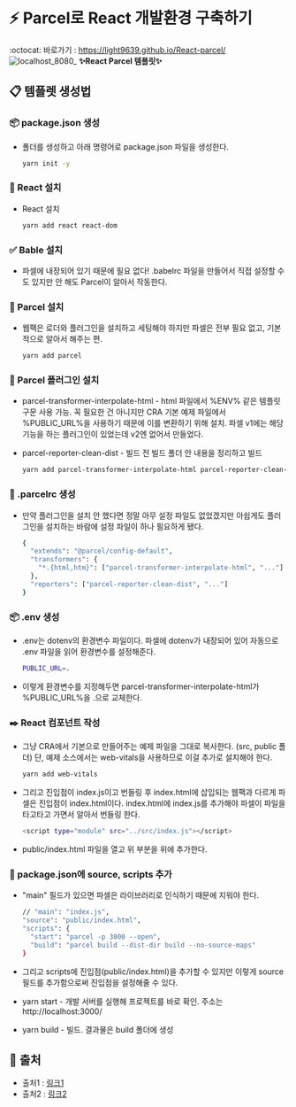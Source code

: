 # :zap: Parcel로 React 개발환경 구축하기
:octocat: 바로가기 : https://light9639.github.io/React-parcel/
![localhost_8080_](https://user-images.githubusercontent.com/95972251/191442624-70ca8d5a-dafb-44b4-9ee2-66446ef00ed6.png)
**✨React Parcel 템플릿✨**
## 📋 템플렛 생성법
### 📦 package.json 생성
 - 폴더를 생성하고 아래 명령어로 package.json 파일을 생성한다.

    ```bash
    yarn init -y
    ```

### 🚝 React 설치
 - React 설치

    ```bash
    yarn add react react-dom
    ```

### ✅ Bable 설치
 - 파셀에 내장되어 있기 때문에 필요 없다! .babelrc 파일을 만들어서 직접 설정할 수도 있지만 안 해도 Parcel이 알아서 작동한다.

### 🚅 Parcel 설치
 - 웹팩은 로더와 플러그인을 설치하고 세팅해야 하지만 파셀은 전부 필요 없고, 기본적으로 알아서 해주는 편.
 
    ```bash
    yarn add parcel
    ```

### 🔌 Parcel 플러그인 설치
 - parcel-transformer-interpolate-html - html 파일에서 %ENV% 같은 템플릿 구문 사용 가능. 꼭 필요한 건 아니지만 CRA 기본 예제 파일에서 %PUBLIC_URL%을 사용하기 때문에 이를 변환하기 위해 설치. 파셀 v1에는 해당 기능을 하는 플러그인이 있었는데 v2엔 없어서 만들었다.
 - parcel-reporter-clean-dist - 빌드 전 빌드 폴더 안 내용을 정리하고 빌드

    ```bash
    yarn add parcel-transformer-interpolate-html parcel-reporter-clean-dist
    ```

### 🎊 .parcelrc 생성
 - 만약 플러그인을 설치 안 했다면 정말 아무 설정 파일도 없었겠지만 아쉽게도 플러그인을 설치하는 바람에 설정 파일이 하나 필요하게 됐다. 

    ```bash
    {
      "extends": "@parcel/config-default",
      "transformers": {
        "*.{html,htm}": ["parcel-transformer-interpolate-html", "..."]
      },
      "reporters": ["parcel-reporter-clean-dist", "..."]
    }
    ```

### 📦 .env 생성
 - .env는 dotenv의 환경변수 파일이다. 파셀에 dotenv가 내장되어 있어 자동으로 .env 파일을 읽어 환경변수를 설정해준다.

    ```bash
    PUBLIC_URL=.
    ```
    
 - 이렇게 환경변수를 지정해두면 parcel-transformer-interpolate-html가 %PUBLIC_URL%을 .으로 교체한다.

### ✒️ React 컴포넌트 작성
 - 그냥 CRA에서 기본으로 만들어주는 예제 파일을 그대로 복사한다. (src, public 폴더) 단, 예제 소스에서는 web-vitals을 사용하므로 이걸 추가로 설치해야 한다.

    ```bash
    yarn add web-vitals
    ```

 - 그리고 진입점이 index.js이고 번들링 후 index.html에 삽입되는 웹팩과 다르게 파셀은 진입점이 index.html이다. index.html에 index.js를 추가해야 파셀이 파일을 타고타고 가면서 알아서 번들링 한다.

    ```bash
    <script type="module" src="../src/index.js"></script>
    ```
 - public/index.html 파일을 열고 위 부분을 </body> 위에 추가한다.

### :tada: package.json에 source, scripts 추가
 - "main" 필드가 있으면 파셀은 라이브러리로 인식하기 때문에 지워야 한다.

    ```bash
    // "main": "index.js",
    "source": "public/index.html",
    "scripts": {
      "start": "parcel -p 3000 --open",
      "build": "parcel build --dist-dir build --no-source-maps"
    }
    ```

 - 그리고 scripts에 진입점(public/index.html)을 추가할 수 있지만 이렇게 source 필드를 추가함으로써 진입점을 설정해줄 수 있다.

 - yarn start - 개발 서버를 실행해 프로젝트를 바로 확인. 주소는 http://localhost:3000/
 - yarn build - 빌드. 결과물은 build 폴더에 생성

## **:paperclip: 출처**
- 출처1 : <a href="https://ko.parceljs.org/recipes.html">링크1</a>
- 출처2 : <a href="https://blog.joyfui.com/1248">링크2</a>
